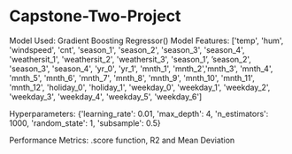 # Capstone-Two-Project

Model Used: Gradient Boosting Regressor()
Model Features: ['temp', 'hum', 'windspeed', 'cnt', 'season_1', 'season_2', 'season_3', 'season_4', 'weathersit_1', 'weathersit_2', 'weathersit_3', 'season_1’, ’season_2', 'season_3', 'season_4', 'yr_0', 'yr_1', 'mnth_1', 'mnth_2','mnth_3', 'mnth_4', 'mnth_5', 'mnth_6', 'mnth_7', 'mnth_8', 'mnth_9',
 'mnth_10', 'mnth_11', 'mnth_12', 'holiday_0', 'holiday_1', 'weekday_0',
 'weekday_1', 'weekday_2', 'weekday_3', 'weekday_4', 'weekday_5',
  'weekday_6']
		       

Hyperparameters:
{'learning_rate': 0.01,
 'max_depth': 4,
 'n_estimators': 1000,
 'random_state': 1,
 'subsample': 0.5}

Performance Metrics: .score function, R2 and Mean Deviation

